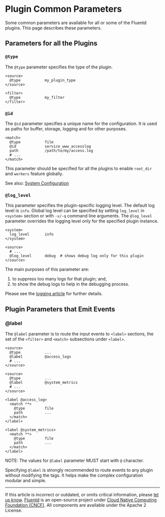 # Plugin Common Parameters

Some common parameters are available for all or some of the Fluentd plugins.
This page describes these parameters.


## Parameters for all the Plugins


### `@type`

The `@type` parameter specifies the type of the plugin.

```
<source>
  @type           my_plugin_type
</source>

<filter>
  @type           my_filter
</filter>
```


### `@id`

The `@id` parameter specifies a unique name for the configuration. It is used as
paths for buffer, storage, logging and for other purposes.

```
<match>
  @type           file
  @id             service_www_accesslog
  path            /path/to/my/access.log
  # ...
</match>
```

This parameter should be specified for all the plugins to enable `root_dir` and
`workers` feature globally.

See also: [System Configuration](/deployment/system-config.md)


### `@log_level`

This parameter specifies the plugin-specific logging level. The default log
level is `info`. Global log level can be specified by setting `log_level` in
`<system>` section or with `-v/-q` command line arguments. The `@log_level`
parameter overrides the logging level only for the specified plugin instance.

```
<system>
  log_level       info
</system>

<source>
  # ...
  @log_level      debug  # shows debug log only for this plugin
</source>
```

The main purposes of this parameter are:

1. to suppress too many logs for that plugin; and,
2. to show the debug logs to help in the debugging process.

Please see the [logging article](/deployment/logging.md) for further details.


## Plugin Parameters that Emit Events


### @label

The `@label` parameter is to route the input events to `<label>` sections, the
set of the `<filter>` and `<match>` subsections under `<label>`.

```
<source>
  @type           ...
  @label          @access_logs
  # ...
</source>

<source>
  @type           ...
  @label          @system_metrics
  # ...
</source>

<label @access_log>
  <match **>
    @type         file
    path          ...
  </match>
</label>

<label @system_metrics>
  <match **>
    @type         file
    path          ...
  </match>
</label>
```

NOTE: The values for `@label` parameter MUST start with `@` character.

Specifying `@label` is strongly recommended to route events to any plugin
without modifying the tags. It helps make the complex configuration modular and
simple.


------------------------------------------------------------------------

If this article is incorrect or outdated, or omits critical information, please
[let us know](https://github.com/fluent/fluentd-docs-gitbook/issues?state=open).
[Fluentd](http://www.fluentd.org/) is an open-source project under [Cloud Native
Computing Foundation (CNCF)](https://cncf.io/). All components are available
under the Apache 2 License.
